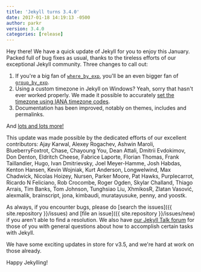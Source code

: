 ```yaml
---
title: 'Jekyll turns 3.4.0'
date: 2017-01-18 14:19:13 -0500
author: parkr
version: 3.4.0
categories: [release]
---
```


Hey there! We have a quick update of Jekyll for you to enjoy this January.
Packed full of bug fixes as usual, thanks to the tireless efforts of our
exceptional Jekyll community. Three changes to call out:

1. If you're a big fan of [`where_by_exp`](/docs/filters/), you'll be an
even bigger fan of [`group_by_exp`](/docs/filters/).
2. Using a custom timezone in Jekyll on Windows? Yeah, sorry that hasn't ever worked
   properly. We made it possible to accurately [set the timezone using IANA
   timezone codes](https://jekyllrb.com/docs/windows/#timezone-management).
3. Documentation has been improved, notably on themes, includes and permalinks.

And [lots and lots more!](/docs/history/#v3-4-0)

This update was made possible by the dedicated efforts of our excellent
contributors: Ajay Karwal, Alexey Rogachev, Ashwin Maroli,
BlueberryFoxtrot, Chase, Chayoung You, Dean Attali, Dmitrii Evdokimov, Don
Denton, Eldritch Cheese, Fabrice Laporte, Florian Thomas, Frank
Taillandier, Hugo, Ivan Dmitrievsky, Joel Meyer-Hamme, Josh Habdas, Kenton
Hansen, Kevin Wojniak, Kurt Anderson, Longwelwind, Max Chadwick, Nicolas
Hoizey, Nursen, Parker Moore, Pat Hawks, Purplecarrot, Ricardo N Feliciano,
Rob Crocombe, Roger Ogden, Skylar Challand, Thiago Arrais, Tim Banks, Tom
Johnson, Tunghsiao Liu, XhmikosR, Zlatan Vasović, alexmalik, brainscript,
jona, kimbaudi, muratayusuke, penny, and yoostk.

As always, if you encounter bugs, please do [search the issues]({{ site.repository }}/issues)
and [file an issue]({{ site.repository }}/issues/new) if you aren't able to
find a resolution. We also have [our Jekyll Talk
forum](https://talk.jekyllrb.com) for those of you with general questions
about how to accomplish certain tasks with Jekyll.

We have some exciting updates in store for v3.5, and we're hard at work on
those already.

Happy Jekylling!
